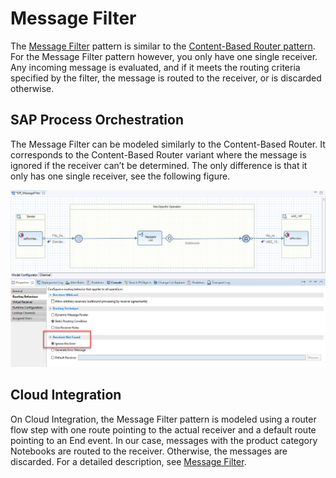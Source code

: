 <!-- loiobf613cf418564dad99ab830ef9d095d7 -->

# Message Filter

The [Message Filter](https://www.enterpriseintegrationpatterns.com/patterns/messaging/Filter.html) pattern is similar to the [Content-Based Router pattern](https://blogs.sap.com/2020/02/21/enterprise-integration-patterns-at-sap-cloud-platform-integration-content-based-routing/). For the Message Filter pattern however, you only have one single receiver. Any incoming message is evaluated, and if it meets the routing criteria specified by the filter, the message is routed to the receiver, or is discarded otherwise.



<a name="loiobf613cf418564dad99ab830ef9d095d7__section_tld_21k_qqb"/>

## SAP Process Orchestration

The Message Filter can be modeled similarly to the Content-Based Router. It corresponds to the Content-Based Router variant where the message is ignored if the receiver can’t be determined. The only difference is that it only has one single receiver, see the following figure.

![](images/IntegrationPattern_MessageFilter_da55d8a.png)



<a name="loiobf613cf418564dad99ab830ef9d095d7__section_xpp_21k_qqb"/>

## Cloud Integration

On Cloud Integration, the Message Filter pattern is modeled using a router flow step with one route pointing to the actual receiver and a default route pointing to an End event. In our case, messages with the product category Notebooks are routed to the receiver. Otherwise, the messages are discarded. For a detailed description, see [Message Filter](https://help.sap.com/viewer/368c481cd6954bdfa5d0435479fd4eaf/Cloud/en-US/bd523460894744a8be6b7bbe3351f795.html).

